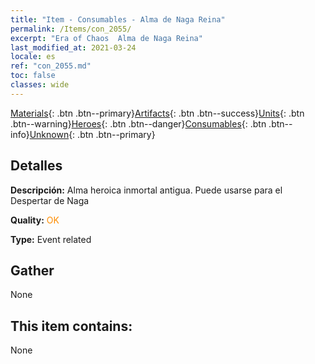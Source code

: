 ```yaml
---
title: "Item - Consumables - Alma de Naga Reina"
permalink: /Items/con_2055/
excerpt: "Era of Chaos  Alma de Naga Reina"
last_modified_at: 2021-03-24
locale: es
ref: "con_2055.md"
toc: false
classes: wide
---
```

 [Materials](/es/Items/){: .btn .btn--primary}[Artifacts](/es/Items/Artifacts/){: .btn .btn--success}[Units](/es/Items/Units/){: .btn .btn--warning}[Heroes](/es/Items/Heroes/){: .btn .btn--danger}[Consumables](/es/Items/Consumables/){: .btn .btn--info}[Unknown](/es/Items/Unknown/){: .btn .btn--primary}

## Detalles
 **Descripción:** Alma heroica inmortal antigua. Puede usarse para el Despertar de Naga

 **Quality:** <span style="color: #FF8C00">OK</span>

 **Type:** Event related

## Gather

  None

## This item contains:

  None


